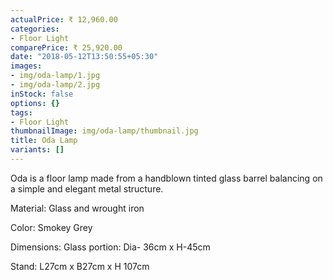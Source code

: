 ```yaml
---
actualPrice: ₹ 12,960.00
categories:
- Floor Light
comparePrice: ₹ 25,920.00
date: "2018-05-12T13:50:55+05:30"
images:
- img/oda-lamp/1.jpg
- img/oda-lamp/2.jpg
inStock: false
options: {}
tags:
- Floor Light
thumbnailImage: img/oda-lamp/thumbnail.jpg
title: Oda Lamp
variants: []
---
```


Oda is a floor lamp made from a handblown tinted glass barrel balancing on a simple and elegant metal structure.

Material: Glass and wrought iron

Color: Smokey Grey

Dimensions: Glass portion: Dia- 36cm x H-45cm

Stand: L27cm x B27cm x H 107cm